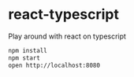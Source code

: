 # react-typescript
Play around with react on typescript

```bash
npm install
npm start
open http://localhost:8080
```
